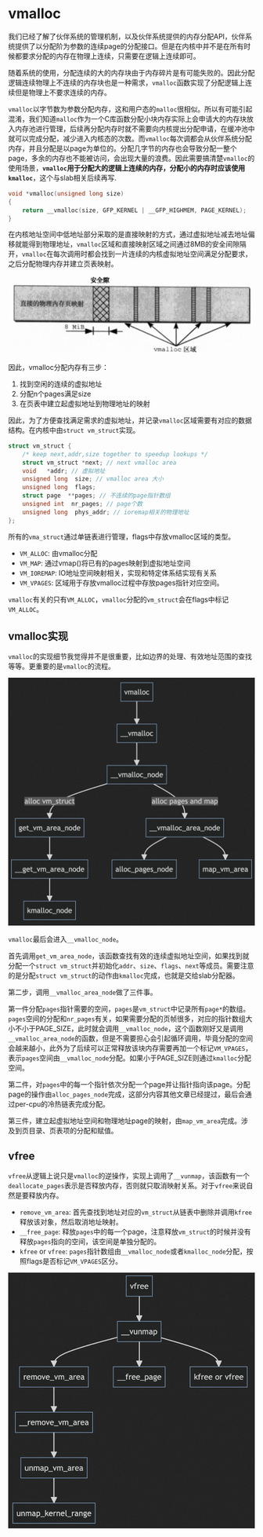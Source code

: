 # vmalloc

我们已经了解了伙伴系统的管理机制，以及伙伴系统提供的内存分配API，伙伴系统提供了以分配阶为参数的连续page的分配接口。但是在内核中并不是在所有时候都要求分配的内存在物理上连续，只需要在逻辑上连续即可。

随着系统的使用，分配连续的大的内存块由于内存碎片是有可能失败的。因此分配逻辑连续物理上不连续的内存块也是一种需求，`vmalloc`函数实现了分配逻辑上连续但是物理上不要求连续的内存。

`vmalloc`以字节数为参数分配内存，这和用户态的`malloc`很相似。所以有可能引起混淆，我们知道`malloc`作为一个C库函数分配小块内存实际上会申请大的内存块放入内存池进行管理，后续再分配内存时就不需要向内核提出分配申请，在缓冲池中就可以完成分配，减少进入内核态的次数。而`vmalloc`每次调都会从伙伴系统分配内存，并且分配是以page为单位的。分配几字节的内存也会导致分配一整个page，多余的内存也不能被访问，会出现大量的浪费。因此需要搞清楚`vmalloc`的使用场景，**`vmalloc`用于分配大的逻辑上连续的内存，分配小的内存时应该使用`kmalloc`**，这个与slab相关后续再写.

```c
void *vmalloc(unsigned long size)
{
    return __vmalloc(size, GFP_KERNEL | __GFP_HIGHMEM, PAGE_KERNEL);
}
```

在内核地址空间中低地址部分采取的是直接映射的方式，通过虚拟地址减去地址偏移就能得到物理地址，`vmalloc`区域和直接映射区域之间通过8MB的安全间隙隔开，`vmalloc`在每次调用时都会找到一片连续的内核虚拟地址空间满足分配要求，之后分配物理内存并建立页表映射。

![vmalloc](../imgs/image-7.png)

因此，vmalloc分配内存有三步：

1. 找到空闲的连续的虚拟地址
2. 分配n个pages满足size
3. 在页表中建立起虚拟地址到物理地址的映射

因此，为了方便查找满足需求的虚拟地址，并记录`vmalloc`区域需要有对应的数据结构。在内核中由`struct vm_struct`实现。

```c
struct vm_struct {
    /* keep next,addr,size together to speedup lookups */
    struct vm_struct *next; // next vmalloc area
    void   *addr; // 虚拟地址
    unsigned long  size; // vmalloc area 大小
    unsigned long  flags; 
    struct page  **pages; // 不连续的page指针数组
    unsigned int  nr_pages; // page个数
    unsigned long  phys_addr; // ioremap相关的物理地址
};
```

所有的`vma_struct`通过单链表进行管理，flags中存放vmalloc区域的类型。

- `VM_ALLOC`: 由vmalloc分配
- `VM_MAP`: 通过vmap()将已有的pages映射到虚拟地址空间
- `VM_IOREMAP`: IO地址空间映射相关，实现和特定体系结实现有关系
- `VM_VPAGES`: 区域用于存放vmalloc过程中存放pages指针对应空间。

`vmalloc`有关的只有`VM_ALLOC`，`vmalloc`分配的`vm_struct`会在flags中标记`VM_ALLOC`。

## vmalloc实现

`vmalloc`的实现细节我觉得并不是很重要，比如边界的处理、有效地址范围的查找等等。更重要的是`vmalloc`的流程。

![Alt text](../imgs/image-8.png)

`vmalloc`最后会进入`__vmalloc_node`。

首先调用`get_vm_area_node`，该函数查找有效的连续虚拟地址空间，如果找到就分配一个`struct vm_struct`并初始化`addr`、`size`、`flags`、`next`等成员。需要注意的是分配`struct vm_struct`的动作由`kmalloc`完成，也就是交给slab分配器。

第二步，调用`__vmalloc_area_node`做了三件事。

第一件分配`pages`指针需要的空间，`pages`是`vm_struct`中记录所有`page*`的数组。`pages`空间的分配和`nr_pages`有关，如果需要分配的页帧很多，对应的指针数组大小不小于PAGE_SIZE，此时就会调用`__vmalloc_node`，这个函数刚好又是调用`__vmalloc_area_node`的函数，但是不需要担心会引起循环调用，毕竟分配的空间会越来越小，此外为了后续可以正常释放该块内存需要再加一个标记`VM_VPAGES`，表示`pages`空间由`__vmalloc_node`分配。如果小于PAGE_SIZE则通过`kmalloc`分配空间。

第二件，对`pages`中的每一个指针依次分配一个page并让指针指向该page。分配page的操作由`alloc_pages_node`完成，这部分内容其他文章已经提过，最后会通过per-cpu的冷热链表完成分配。

第三件，建立起虚拟地址空间和物理地址page的映射，由`map_vm_area`完成。涉及到页目录、页表项的分配和赋值。

## vfree

`vfree`从逻辑上说只是`vmalloc`的逆操作，实现上调用了`__vunmap`，该函数有一个`deallocate_pages`表示是否释放内存，否则就只取消映射关系。对于`vfree`来说自然是要释放内存。

- `remove_vm_area`: 首先查找到地址对应的`vm_struct`从链表中删除并调用`kfree`释放该对象，然后取消地址映射。
- `__free_page`: 释放`pages`中的每一个page，注意释放`vm_struct`的时候并没有释放`pages`指向的空间，该空间是单独分配的。
- `kfree` or `vfree`: `pages`指针数组由`__vmalloc_node`或者`kmalloc_node`分配，按照flags是否标记`VM_VPAGES`区分。

![Alt text](../imgs/image-10.png)
